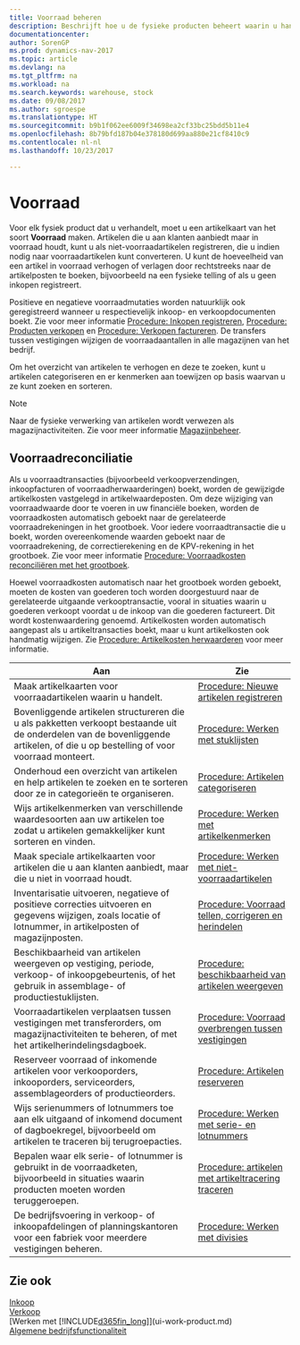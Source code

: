 ```yaml
---
title: Voorraad beheren
description: Beschrijft hoe u de fysieke producten beheert waarin u handelt, bijvoorbeeld de voorraad in uw magazijn.
documentationcenter: 
author: SorenGP
ms.prod: dynamics-nav-2017
ms.topic: article
ms.devlang: na
ms.tgt_pltfrm: na
ms.workload: na
ms.search.keywords: warehouse, stock
ms.date: 09/08/2017
ms.author: sgroespe
ms.translationtype: HT
ms.sourcegitcommit: b9b1f062ee6009f34698ea2cf33bc25bdd5b11e4
ms.openlocfilehash: 8b79bfd187b04e378180d699aa880e21cf8410c9
ms.contentlocale: nl-nl
ms.lasthandoff: 10/23/2017

---
```


# <a name="inventory"></a>Voorraad
Voor elk fysiek product dat u verhandelt, moet u een artikelkaart van het soort **Voorraad** maken. Artikelen die u aan klanten aanbiedt maar in voorraad houdt, kunt u als niet-voorraadartikelen registreren, die u indien nodig naar voorraadartikelen kunt converteren. U kunt de hoeveelheid van een artikel in voorraad verhogen of verlagen door rechtstreeks naar de artikelposten te boeken, bijvoorbeeld na een fysieke telling of als u geen inkopen registreert.

Positieve en negatieve voorraadmutaties worden natuurklijk ook geregistreerd wanneer u respectievelijk inkoop- en verkoopdocumenten boekt. Zie voor meer informatie [Procedure: Inkopen registreren](purchasing-how-record-purchases.md), [Procedure: Producten verkopen](sales-how-sell-products.md) en [Procedure: Verkopen factureren](sales-how-invoice-sales.md). De transfers tussen vestigingen wijzigen de voorraadaantallen in alle magazijnen van het bedrijf.   

Om het overzicht van artikelen te verhogen en deze te zoeken, kunt u artikelen categoriseren en er kenmerken aan toewijzen op basis waarvan u ze kunt zoeken en sorteren.

> [!NOTE]
> Naar de fysieke verwerking van artikelen wordt verwezen als magazijnactiviteiten. Zie voor meer informatie [Magazijnbeheer](warehouse-manage-warehouse.md).

## <a name="inventory-reconciliation"></a>Voorraadreconciliatie
Als u voorraadtransacties (bijvoorbeeld verkoopverzendingen, inkoopfacturen of voorraadherwaarderingen) boekt, worden de gewijzigde artikelkosten vastgelegd in artikelwaardeposten. Om deze wijziging van voorraadwaarde door te voeren in uw financiële boeken, worden de voorraadkosten automatisch geboekt naar de gerelateerde voorraadrekeningen in het grootboek. Voor iedere voorraadtransactie die u boekt, worden overeenkomende waarden geboekt naar de voorraadrekening, de correctierekening en de KPV-rekening in het grootboek. Zie voor meer informatie [Procedure: Voorraadkosten reconciliëren met het grootboek](finance-how-to-post-inventory-costs-to-the-general-ledger.md).

Hoewel voorraadkosten automatisch naar het grootboek worden geboekt, moeten de kosten van goederen toch worden doorgestuurd naar de gerelateerde uitgaande verkooptransactie, vooral in situaties waarin u goederen verkoopt voordat u de inkoop van die goederen factureert. Dit wordt kostenwaardering genoemd. Artikelkosten worden automatisch aangepast als u artikeltransacties boekt, maar u kunt artikelkosten ook handmatig wijzigen. Zie [Procedure: Artikelkosten herwaarderen](inventory-how-adjust-item-costs.md) voor meer informatie.

|Aan |Zie |
|---|----|
|Maak artikelkaarten voor voorraadartikelen waarin u handelt.|[Procedure: Nieuwe artikelen registreren](inventory-how-register-new-items.md)|
|Bovenliggende artikelen structureren die u als pakketten verkoopt bestaande uit de onderdelen van de bovenliggende artikelen, of die u op bestelling of voor voorraad monteert.|[Procedure: Werken met stuklijsten](inventory-how-work-BOMs.md)|
|Onderhoud een overzicht van artikelen en help artikelen te zoeken en te sorteren door ze in categorieën te organiseren.|[Procedure: Artikelen categoriseren](inventory-how-categorize-items.md)|
|Wijs artikelkenmerken van verschillende waardesoorten aan uw artikelen toe zodat u artikelen gemakkelijker kunt sorteren en vinden.|[Procedure: Werken met artikelkenmerken](inventory-how-work-item-attributes.md)|
|Maak speciale artikelkaarten voor artikelen die u aan klanten aanbiedt, maar die u niet in voorraad houdt.|[Procedure: Werken met niet-voorraadartikelen](inventory-how-work-nonstock-items.md)|
|Inventarisatie uitvoeren, negatieve of positieve correcties uitvoeren en gegevens wijzigen, zoals locatie of lotnummer, in artikelposten of magazijnposten.|[Procedure: Voorraad tellen, corrigeren en herindelen](inventory-how-count-adjust-reclassify.md)|
|Beschikbaarheid van artikelen weergeven op vestiging, periode, verkoop- of inkoopgebeurtenis, of het gebruik in assemblage- of productiestuklijsten.|[Procedure: beschikbaarheid van artikelen weergeven](inventory-how-availability-overview.md)|
|Voorraadartikelen verplaatsen tussen vestigingen met transferorders, om magazijnactiviteiten te beheren, of met het artikelherindelingsdagboek.|[Procedure: Voorraad overbrengen tussen vestigingen](inventory-how-transfer-between-locations.md)|
|Reserveer voorraad of inkomende artikelen voor verkooporders, inkooporders, serviceorders, assemblageorders of productieorders.|[Procedure: Artikelen reserveren](inventory-how-to-reserve-items.md)|
|Wijs serienummers of lotnummers toe aan elk uitgaand of inkomend document of dagboekregel, bijvoorbeeld om artikelen te traceren bij terugroepacties.|[Procedure: Werken met serie- en lotnummers](inventory-how-work-item-tracking.md)|
|Bepalen waar elk serie- of lotnummer is gebruikt in de voorraadketen, bijvoorbeeld in situaties waarin producten moeten worden teruggeroepen.|[Procedure: artikelen met artikeltracering traceren](inventory-how-to-trace-item-tracked-items.md)|
|De bedrijfsvoering in verkoop- of inkoopafdelingen of planningskantoren voor een fabriek voor meerdere vestigingen beheren.|[Procedure: Werken met divisies](inventory-responsibility-centers.md)|

## <a name="see-also"></a>Zie ook  
[Inkoop](purchasing-manage-purchasing.md)  
[Verkoop](sales-manage-sales.md)    
[Werken met [!INCLUDE[d365fin_long](includes/d365fin_long_md.md)]](ui-work-product.md)  
[Algemene bedrijfsfunctionaliteit](ui-across-business-areas.md)

##

